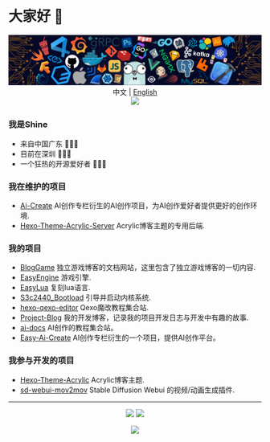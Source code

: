 # 大家好 👋

<p align="center">
<img src="./icons/header_.png"></img>
中文 | <a href="README_en.md">English</a></br>
<img src="https://readme-typing-svg.herokuapp.com?size=18&duration=6000&lines=Cpp+%7C+Python+%7C+Rust+%7C+Go+Developer"></img>
</p>

### 我是Shine

* 来自中国广东 🌱🌱🌱
* 目前在深圳 🔰🔰🔰
* 一个狂热的开源爱好者 🚀🚀🚀

### 我在维护的项目

* [Ai-Create](https://github.com/ShineYull/Ai-Create) AI创作专栏衍生的AI创作项目，为AI创作爱好者提供更好的创作环境.
* [Hexo-Theme-Acrylic-Server](https://github.com/hexo-theme-Acrylic/Hexo-Theme-Acrylic-Server) Acrylic博客主题的专用后端.

### 我的项目

* [BlogGame](https://github.com/ShineYull/BlogGame-Docs) 独立游戏博客的文档网站，这里包含了独立游戏博客的一切内容.
* [EasyEngine](https://github.com/ShineYull/EasyEngine) 游戏引擎.
* [EasyLua](https://github.com/ShineYull/EasyLua) 复刻lua语言.
* [S3c2440_Bootload](https://github.com/ShineYull/S3c2440_Bootload) 引导并启动内核系统.
* [hexo-qexo-editor](https://github.com/ShineYull/hexo-qexo-editor) Qexo魔改教程集合站.
* [Project-Blog](https://github.com/ShineYull/Project-Blog) 我的开发博客，记录我的项目开发日志与开发中有趣的故事.
* [ai-docs](https://github.com/ShineYull/ai-docs) AI创作的教程集合站。
* [Easy-Ai-Create](https://github.com/ShineYull/Easy-Ai-Create) AI创作专栏衍生的一个项目，提供AI创作平台。

### 我参与开发的项目

* [Hexo-Theme-Acrylic](https://github.com/hexo-theme-Acrylic/Hexo-Theme-Acrylic) Acrylic博客主题.
* [sd-webui-mov2mov](https://github.com/Scholar01/sd-webui-mov2mov) Stable Diffusion Webui 的视频/动画生成插件.

---
  
<p align="center">
  <img height="160" src="https://github-readme-stats.vercel.app/api/top-langs/?username=ShineYull&theme=react&hide=html,css,dockerfile,shell,Objective-C,cmake,scss,JavaScript,ejs,stylus&count_private=true&show_icons=true&hide_border=true&layout=compact"/>
  
  <img height="160" src="https://github-readme-stats.vercel.app/api?username=ShineYull&count_private=true&show_icons=true&theme=onedark&include_all_commits=true&hide_border=true"/>
</p>
  
<p align="center">
<img src="https://visitor-badge.glitch.me/badge?page_id=ShineYull.ShineYull&left_color=green&right_color=red"/>
</p>
